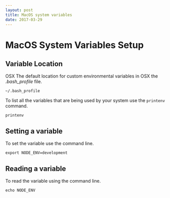 ```yaml
---
layout: post
title: MacOS system variables
date: 2017-03-29
---
```


# MacOS System Variables Setup #

## Variable Location ##
OSX The default location for custom environmental variables in OSX the *.bash_profile* file.

``~/.bash_profile``

To list all the variables that are being used by your system use the `printenv` command.

``printenv``

## Setting a variable ##

To set the variable use the command line.

``export NODE_ENV=development``

## Reading a variable ##

To read the variable using the command line.

``echo NODE_ENV``
